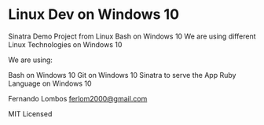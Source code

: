 # Linux Dev on Windows 10
Sinatra Demo Project from Linux Bash on Windows 10
We are using different Linux Technologies on Windows 10

We are using: 

Bash on Windows 10
Git on Windows 10
Sinatra to serve the App
Ruby Language on Windows 10

Fernando Lombos
ferlom2000@gmail.com

MIT Licensed

